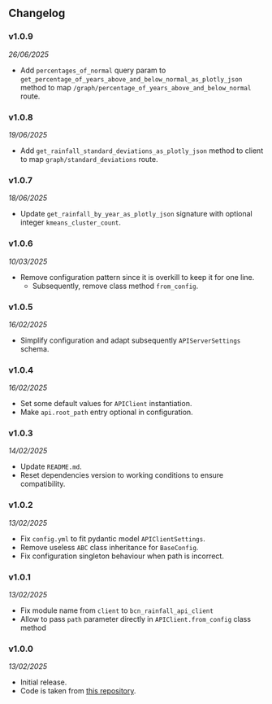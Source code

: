## Changelog

### v1.0.9
_26/06/2025_

- Add `percentages_of_normal` query param to `get_percentage_of_years_above_and_below_normal_as_plotly_json` method
to map `/graph/percentage_of_years_above_and_below_normal` route.

### v1.0.8
_19/06/2025_

- Add `get_rainfall_standard_deviations_as_plotly_json` method to client to map `graph/standard_deviations` route.

### v1.0.7
_18/06/2025_

- Update `get_rainfall_by_year_as_plotly_json` signature with optional integer `kmeans_cluster_count`.

### v1.0.6
_10/03/2025_

- Remove configuration pattern since it is overkill to keep it for one line.
  - Subsequently, remove class method `from_config`.

### v1.0.5
_16/02/2025_

- Simplify configuration and adapt subsequently `APIServerSettings` schema.

### v1.0.4
_16/02/2025_

- Set some default values for `APIClient` instantiation.
- Make `api.root_path` entry optional in configuration.

### v1.0.3
_14/02/2025_

- Update `README.md`.
- Reset dependencies version to working conditions to ensure compatibility.

### v1.0.2
_13/02/2025_

- Fix `config.yml` to fit pydantic model `APIClientSettings`.
- Remove useless `ABC` class inheritance for `BaseConfig`.
- Fix configuration singleton behaviour when path is incorrect.

### v1.0.1
_13/02/2025_

- Fix module name from `client` to `bcn_rainfall_api_client`
- Allow to pass `path` parameter directly in `APIClient.from_config` class method

### v1.0.0 
_13/02/2025_

- Initial release.
- Code is taken from [this repository](https://github.com/paul-florentin-charles/bcn-rainfall-models).